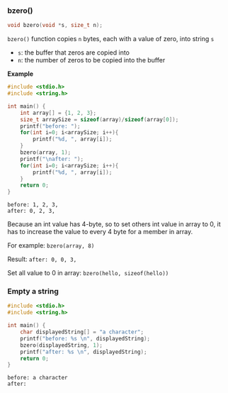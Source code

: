 ### bzero()

```c
void bzero(void *s, size_t n);
```

``bzero()`` function copies ``n`` bytes, each with a value of zero, into string ``s``

* ``s``: the buffer that zeros are copied into
* ``n``: the number of zeros to be copied into the buffer

**Example**

```c
#include <stdio.h>
#include <string.h>

int main() {
    int array[] = {1, 2, 3};
    size_t arraySize = sizeof(array)/sizeof(array[0]);
    printf("before: ");
    for(int i=0; i<arraySize; i++){
    	printf("%d, ", array[i]);
    }
    bzero(array, 1);
    printf("\nafter: ");
    for(int i=0; i<arraySize; i++){
    	printf("%d, ", array[i]);
    }
    return 0;
}
```

```
before: 1, 2, 3, 
after: 0, 2, 3,
```

Because an int value has 4-byte, so to set others int value in array to 0, it has to increase the value to every 4 byte for a member in array.

For example:  ``bzero(array, 8)``

Result: ``after: 0, 0, 3,``


Set all value to 0 in array: ``bzero(hello, sizeof(hello))``

### Empty a string

```c
#include <stdio.h>
#include <string.h>

int main() {
    char displayedString[] = "a character";
	printf("before: %s \n", displayedString);
    bzero(displayedString, 1);
    printf("after: %s \n", displayedString);
    return 0;
}
```

```
before: a character 
after:  
```